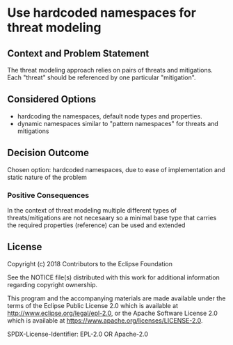 # Use hardcoded namespaces for threat modeling

## Context and Problem Statement

The threat modeling approach relies on pairs of threats and mitigations.
Each "threat" should be referenced by one particular "mitigation".

## Considered Options

* hardcoding the namespaces, default node types and properties.
* dynamic namespaces similar to "pattern namespaces" for threats and mitigations

## Decision Outcome

Chosen option: hardcoded namespaces, due to ease of implementation and static nature of the problem

### Positive Consequences
In the context of threat modeling multiple different types of threats/mitigations are not necesaary so a minimal base type that carries the required properties (reference) can be used and extended


## License

Copyright (c) 2018 Contributors to the Eclipse Foundation

See the NOTICE file(s) distributed with this work for additional
information regarding copyright ownership.

This program and the accompanying materials are made available under the
terms of the Eclipse Public License 2.0 which is available at
http://www.eclipse.org/legal/epl-2.0, or the Apache Software License 2.0
which is available at https://www.apache.org/licenses/LICENSE-2.0.

SPDX-License-Identifier: EPL-2.0 OR Apache-2.0
